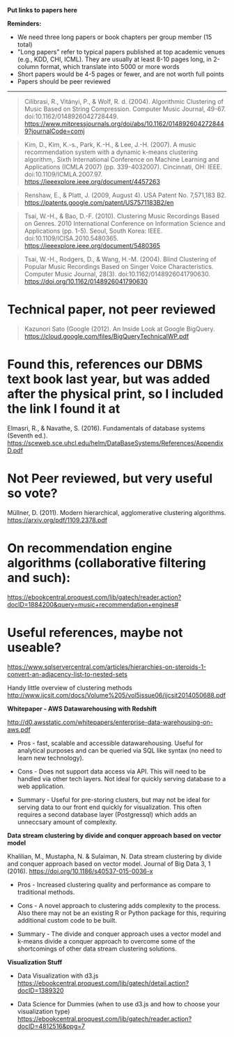 **Put links to papers here**

**Reminders:**

* We need three long papers or book chapters per group member (15 total)
* "Long papers" refer to typical papers published at top academic venues (e.g., KDD, CHI, ICML). They are usually at least 8-10 pages long, in 2-column format, which translate into 5000 or more words
* Short papers would be 4-5 pages or fewer, and are not worth full points
* Papers should be peer reviewed
---

>Cilibrasi, R., Vitányi, P., & Wolf, R. d. (2004). Algorithmic Clustering of Music Based on String Compression. Computer Music Journal, 49-67. doi:10.1162/0148926042728449. https://www.mitpressjournals.org/doi/abs/10.1162/0148926042728449?journalCode=comj


>Kim, D., Kim, K.-s., Park, K.-H., & Lee, J.-H. (2007). A music recommendation system with a dynamic k-means clustering algorithm,. Sixth International Conference on Machine Learning and Applications (ICMLA 2007) (pp. 339-4032007). Cincinnati, OH: IEEE. doi:10.1109/ICMLA.2007.97. https://ieeexplore.ieee.org/document/4457263

>Renshaw, E., & Platt, J. (2009, August 4). USA Patent No. 7,571,183 B2. https://patents.google.com/patent/US7571183B2/en

>Tsai, W.-H., & Bao, D.-F. (2010). Clustering Music Recordings Based on Genres. 2010 International Conference on Information Science and Applications (pp. 1-5). Seoul, South Korea: IEEE. doi:10.1109/ICISA.2010.5480365. https://ieeexplore.ieee.org/document/5480365

>Tsai, W.-H., Rodgers, D., & Wang, H.-M. (2004). Blind Clustering of Popular Music Recordings Based on Singer Voice Characteristics. Computer Music Journal, 28(3). doi:10.1162/0148926041790630. https://doi.org/10.1162/0148926041790630

# Technical paper, not peer reviewed
>Kazunori Sato (Google (2012). An Inside Look at Google BigQuery. https://cloud.google.com/files/BigQueryTechnicalWP.pdf

# Found this, references our DBMS text book last year, but was added after the physical print, so I included the link I found it at
Elmasri, R., & Navathe, S. (2016). Fundamentals of database systems (Seventh ed.). https://sceweb.sce.uhcl.edu/helm/DataBaseSystems/References/AppendixD.pdf

# Not Peer reviewed, but very useful so vote?
Müllner, D. (2011). Modern hierarchical, agglomerative clustering algorithms. https://arxiv.org/pdf/1109.2378.pdf

# On recommendation engine algorithms (collaborative filtering and such): 
https://ebookcentral.proquest.com/lib/gatech/reader.action?docID=1884200&query=music+recommendation+engines#

# Useful references, maybe not useable?
https://www.sqlservercentral.com/articles/hierarchies-on-steroids-1-convert-an-adjacency-list-to-nested-sets

Handy little overview of clustering methods
http://www.ijcsit.com/docs/Volume%205/vol5issue06/ijcsit2014050688.pdf

**Whitepaper - AWS Datawarehousing with Redshift**

http://d0.awsstatic.com/whitepapers/enterprise-data-warehousing-on-aws.pdf

* Pros - fast, scalable and accessible datawarehousing.  Useful for analytical purposes and can be queried via SQL like syntax (no need to learn new technology).

* Cons - Does not support data access via API.  This will need to be handled via other tech layers.  Not ideal for quickly serving database to a web application.

* Summary - Useful for pre-storing clusters, but may not be ideal for serving data to our front end quickly for visualization.  This often requires a second database layer (Postgressql) which adds an unneccsary amount of complexity.

**Data stream clustering by divide and conquer approach based on vector model**

Khalilian, M., Mustapha, N. & Sulaiman, N. Data stream clustering by divide and conquer approach based on vector model. Journal of Big Data 3, 1 (2016). https://doi.org/10.1186/s40537-015-0036-x

* Pros - Increased clustering quality and performance as compare to traditional methods.

* Cons - A novel approach to clustering adds complexity to the process.  Also there may not be an existing R or Python package for this, requiring additional custom code to be built.

* Summary - The divide and conquer approach uses a vector model and k-means divide a conquer approach to overcome some of the shortcomings of other data stream clustering solutions.


**Visualization Stuff**

* Data Visualization with d3.js
https://ebookcentral.proquest.com/lib/gatech/detail.action?docID=1389320

* Data Science for Dummies (when to use d3.js and how to choose your visualization type)
https://ebookcentral.proquest.com/lib/gatech/reader.action?docID=4812516&ppg=7
